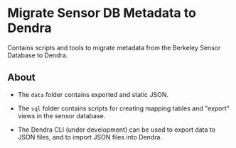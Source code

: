 # Migrate Sensor DB Metadata to Dendra

Contains scripts and tools to migrate metadata from the Berkeley Sensor Database to Dendra.


## About

- The `data` folder contains exported and static JSON.

- The `sql` folder contains scripts for creating mapping tables and "export" views in the sensor database.

- The Dendra CLI (under development) can be used to export data to JSON files, and to import JSON files into Dendra.
